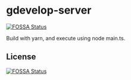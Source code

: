 # gdevelop-server
[![FOSSA Status](https://app.fossa.io/api/projects/git%2Bgithub.com%2Farthuro555%2Fgdevelop-server.svg?type=shield)](https://app.fossa.io/projects/git%2Bgithub.com%2Farthuro555%2Fgdevelop-server?ref=badge_shield)

Build with yarn, and execute using node main.ts.


## License
[![FOSSA Status](https://app.fossa.io/api/projects/git%2Bgithub.com%2Farthuro555%2Fgdevelop-server.svg?type=large)](https://app.fossa.io/projects/git%2Bgithub.com%2Farthuro555%2Fgdevelop-server?ref=badge_large)